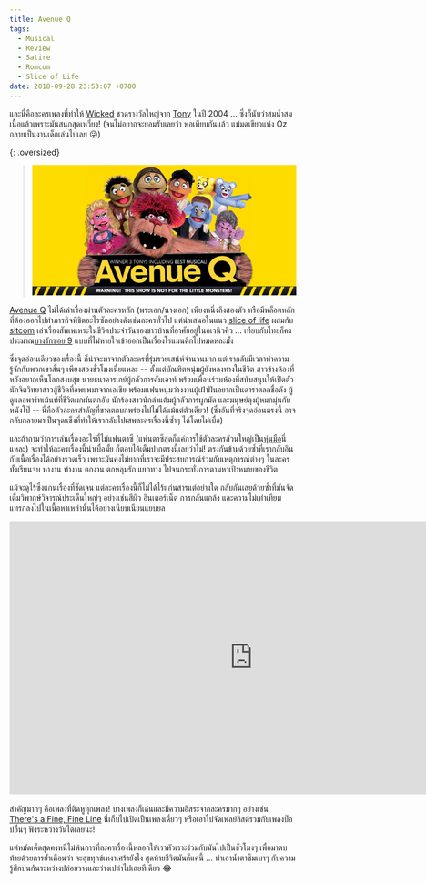 ```yaml
---
title: Avenue Q
tags:
  - Musical
  - Review
  - Satire
  - Romcom
  - Slice of Life
date: 2018-09-28 23:53:07 +0700
---
```


และนี่คือละครเพลงที่ทำให้ [Wicked][wicked] ชวดรางวัลใหญ่จาก [Tony][tony award] ในปี 2004 ... ซึ่งก็นับว่าสมน้ำสมเนื้อแล้วเพราะมันสนุกสุดเหวี่ยง! (จนไม่อยากจะยอมรับเลยว่า พอเทียบกันแล้ว แม่มดเขียวแห่ง Oz กลายเป็นงานเด็กเล่นไปเลย 😜)

{: .oversized}
> ![](/images/cover/avenue-q.jpg)

[Avenue Q][avenue q] ไม่ได้เล่าเรื่องผ่านตัวละครหลัก (พระเอก/นางเอก) เพียงหนึ่งถึงสองตัว หรือมีพล็อตหลักที่ต้องออกไปทำภารกิจพิชิตอะไรซักอย่างดังเช่นละครทั่วไป แต่นำเสนอในแนว [slice of life][] ผสมกับ [sitcom][] เล่าเรื่องสัพเพเหระในชีวิตประจำวันของชาวบ้านที่อาศัยอยู่ในอเวนิวคิว ... เทียบกับไทยก็คงประมาณ[บางรักซอย 9][bang rak soi 9] แบบที่ไม่หายใจเข้าออกเป็นเรื่องโรแมนติกไปหมดหละมั้ง

ซึ่งจุดอ่อนเดียวของเรื่องนี้ ก็น่าจะมาจากตัวละครที่รุ่มรวยเสน่ห์จำนวนมาก แต่เรากลับมีเวลาทำความรู้จักกับพวกเขาสั้นๆ เพียงสองชั่วโมงเนี่ยแหละ -- ตั้งแต่บัณฑิตหนุ่มผู้ยังหลงทางในชีวิต สาวข้างห้องที่หวังอยากเห็นโลกสงบสุข นายธนาคารเกย์ผู้กลัวการคัมเอาท์ พร้อมเพื่อนร่วมห้องที่สนับสนุนให้เปิดตัว นักจิตวิทยาสาวสู้ชีวิตที่อพยพมาจากเอเชีย พร้อมแฟนหนุ่มว่างงานผู้เฝ้าฝันอยากเป็นดาราตลกชื่อดัง ผู้ดูแลอพาร์ทเม้นท์ที่ชีวิตผกผันตกอับ นักร้องสาวนักล่าแต้มผู้กลัวการผูกมัด และมนุษย์ลุงผู้หมกมุ่นกับหนังโป๊ -- นี่คือตัวละครสำคัญที่ขาดตกบกพร่องไปไม่ได้แม้แต่ตัวเดียว! (ซึ่งอันที่จริงจุดอ่อนตรงนี้ อาจกลับกลายมาเป็นจุดแข็งที่ทำให้เรากลับไปเสพละครเรื่องนี้ซ้ำๆ ได้โดยไม่เบื่อ)

และถ้าถามว่าการเล่นเรื่องอะไรที่ไม่แฟนตาซี (แฟนตาซีสุดก็แค่การใช้ตัวละครส่วนใหญ่เป็น[หุ่นมือ][hand puppet]นี่แหละ) จะทำให้ละครเรื่องนี้น่าเบื่อมั้ย ก็ตอบได้เต็มปากตรงนี้เลยว่าไม่! ตรงกันข้ามด้วยซ้ำที่เรากลับอินกับเนื้อเรื่องได้อย่างรวดเร็ว เพราะมันคงไม่ยากที่เราจะมีประสบการณ์ร่วมกับเหตุการณ์ต่างๆ ในละคร ทั้งเรียนจบ หางาน ทำงาน ตกงาน ตกหลุมรัก แยกทาง ไปจนกระทั่งการตามหาเป้าหมายของชีวิต

แม้จะดูไร้ซึ่งแกนเรื่องที่ชัดเจน แต่ละครเรื่องนี้ก็ไม่ได้ไร้แก่นสารแต่อย่างใด กลับกันเลยด้วยซ้ำที่มันจัดเต็มวิพากษ์วิจารณ์ประเด็นใหญ่ๆ อย่างเช่นสีผิว อินเตอร์เน็ต การกลั่นแกล้ง และความไม่เท่าเทียม แทรกลงไปในเนื้อหาเหล่านั้นได้อย่างเนียบเนียนแยบยล

<iframe width="853" height="480" src="https://www.youtube.com/embed/g8dsoH8MaGg" frameborder="0" allow="autoplay; encrypted-media" allowfullscreen></iframe>

สำคัญมากๆ คือเพลงที่ติดหูทุกเพลง! บางเพลงก็เด่นและมีความอิสระจากละครมากๆ อย่างเช่น [There's a Fine, Fine Line][fine fine line] นี่เก็บไปเปิดเป็นเพลงเดี่ยวๆ หรือเอาไปจัดเพลย์ลิสต์รวมกับเพลงป๊อปอื่นๆ ฟังระหว่างวันได้เลยนะ!

แต่หมัดเด็ดสุดคงหนีไม่พ้นการที่ละครเรื่องนี้หลอกให้เราหัวเราะร่วมกับมันไปเป็นชั่วโมงๆ เพื่อมาตบท้ายด้วยการย้ำเตือนว่า จะสุขทุกข์เหงาเศร้ายังไง สุดท้ายชีวิตมันก็แค่นี้ ... ทำเอาน้ำตาซึมเบาๆ กับความรู้สึกปนกันระหว่างปล่อยวางและว่างเปล่าไปเลยทีเดียว 😂


[wicked]: //en.wikipedia.org/wiki/Wicked_(musical)
[tony award]: //en.wikipedia.org/wiki/Tony_Award
[avenue q]: //en.wikipedia.org/wiki/Avenue_Q
[slice of life]: //en.wikipedia.org/wiki/Slice_of_life
[sitcom]: //en.wikipedia.org/wiki/Sitcom
[bang rak soi 9]: https://th.wikipedia.org/wiki/บางรักซอย_9
[hand puppet]: //en.wikipedia.org/wiki/Hand_puppet
[fine fine line]: //youtu.be/zimpdcL4NHc
